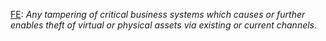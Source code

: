 [FE](https://docs.google.comspreadsheets/d/e/2PACX-1vS5ZWqy6QT_l04NONrSL4b9y-ELVZaK9QllqS_3vrwcXSVbjo_WVBHeTpqieAmsgQ/pubhtml?gid=1306884258#gid=1306884258&amp;range=C11): *Any tampering of critical business systems which causes or further enables theft of virtual or physical assets via existing or current channels.*
